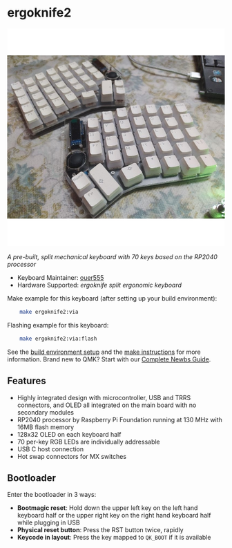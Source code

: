 # ergoknife2


![image](https://github.com/ouser555/ergoknife2/blob/main/pic/0004.jpg)

*A pre-built, split mechanical keyboard with 70 keys based on the RP2040 processor*

* Keyboard Maintainer: [ouer555](https://github.com/ouser555)
* Hardware Supported: *ergoknife split ergonomic keyboard*

Make example for this keyboard (after setting up your build environment):

```sh
    make ergoknife2:via
```

Flashing example for this keyboard:

```sh
    make ergoknife2:via:flash
```
See the [build environment setup](https://docs.qmk.fm/#/getting_started_build_tools) and the [make instructions](https://docs.qmk.fm/#/getting_started_make_guide) for more information. Brand new to QMK? Start with our [Complete Newbs Guide](https://docs.qmk.fm/#/newbs).

## Features
- Highly integrated design with microcontroller, USB and TRRS connectors, and OLED all integrated on the main board with no secondary modules
- RP2040 processor by Raspberry Pi Foundation running at 130 MHz with 16MB flash memory
- 128x32 OLED on each keyboard half
- 70 per-key RGB LEDs are individually addressable
- USB C host connection
- Hot swap connectors for MX switches

## Bootloader

Enter the bootloader in 3 ways:

* **Bootmagic reset**: Hold down the upper left key on the left hand keyboard half or the upper right key on the right hand keyboard half while plugging in USB
* **Physical reset button**: Press the RST button twice, rapidly
* **Keycode in layout**: Press the key mapped to `QK_BOOT` if it is available
